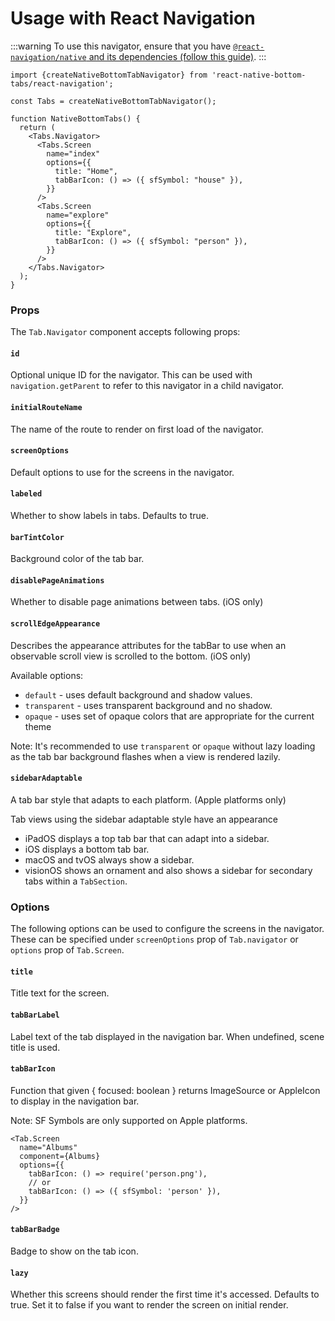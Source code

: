 # Usage with React Navigation

:::warning
To use this navigator, ensure that you have [`@react-navigation/native` and its dependencies (follow this guide)](https://reactnavigation.org/docs/getting-started).
:::

```tsx
import {createNativeBottomTabNavigator} from 'react-native-bottom-tabs/react-navigation';

const Tabs = createNativeBottomTabNavigator();

function NativeBottomTabs() {
  return (
    <Tabs.Navigator>
      <Tabs.Screen
        name="index"
        options={{
          title: "Home",
          tabBarIcon: () => ({ sfSymbol: "house" }),
        }}
      />
      <Tabs.Screen
        name="explore"
        options={{
          title: "Explore",
          tabBarIcon: () => ({ sfSymbol: "person" }),
        }}
      />
    </Tabs.Navigator>
  );
}
```

### Props

The `Tab.Navigator` component accepts following props:

#### `id`

Optional unique ID for the navigator. This can be used with `navigation.getParent` to refer to this navigator in a child navigator.

#### `initialRouteName`

The name of the route to render on first load of the navigator.

#### `screenOptions`

Default options to use for the screens in the navigator.

#### `labeled`

Whether to show labels in tabs. Defaults to true.

#### `barTintColor`

Background color of the tab bar.

#### `disablePageAnimations`

Whether to disable page animations between tabs. (iOS only)

#### `scrollEdgeAppearance`

Describes the appearance attributes for the tabBar to use when an observable scroll view is scrolled to the bottom. (iOS only)

Available options:
- `default` - uses default background and shadow values.
- `transparent` - uses transparent background and no shadow.
- `opaque` - uses set of opaque colors that are appropriate for the current theme

Note: It's recommended to use `transparent` or `opaque` without lazy loading as the tab bar background flashes when a view is rendered lazily.
#### `sidebarAdaptable`

A tab bar style that adapts to each platform. (Apple platforms only)

Tab views using the sidebar adaptable style have an appearance
- iPadOS displays a top tab bar that can adapt into a sidebar.
- iOS displays a bottom tab bar.
- macOS and tvOS always show a sidebar.
- visionOS shows an ornament and also shows a sidebar for secondary tabs within a `TabSection`.


### Options

The following options can be used to configure the screens in the navigator. These can be specified under `screenOptions` prop of `Tab.navigator` or `options` prop of `Tab.Screen`.

#### `title`

Title text for the screen.

#### `tabBarLabel`

Label text of the tab displayed in the navigation bar. When undefined, scene title is used.

#### `tabBarIcon`

Function that given { focused: boolean } returns ImageSource or AppleIcon to display in the navigation bar.

Note: SF Symbols are only supported on Apple platforms.

```tsx
<Tab.Screen
  name="Albums"
  component={Albums}
  options={{
    tabBarIcon: () => require('person.png'),
    // or
    tabBarIcon: () => ({ sfSymbol: 'person' }),
  }}
/>

```

#### `tabBarBadge`

Badge to show on the tab icon.

#### `lazy`

Whether this screens should render the first time it's accessed. Defaults to true. Set it to false if you want to render the screen on initial render.
